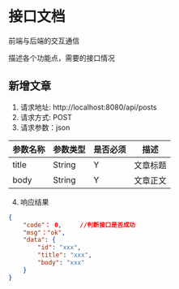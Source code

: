 # 接口文档

前端与后端的交互通信  

描述各个功能点，需要的接口情况


## 新增文章

1. 请求地址: http://localhost:8080/api/posts
2. 请求方式: POST
3. 请求参数：json

| 参数名称 | 参数类型 | 是否必须 | 描述     |
|----------|----------|----------|----------|
| title    | String   | Y        | 文章标题 |
| body     | String   | Y        | 文章正文 |


4. 响应结果

```json
{
    "code"： 0,     //判断接口是否成功
    "msg"："ok",
    "data": {
        "id": "xxx",
        "title": "xxx",
        "body": "xxx"
    } 
}
```